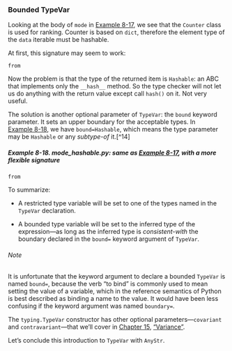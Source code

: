 ### Bounded TypeVar

Looking at the body of `mode` in [Example 8-17](#mode_float_ex), we see that the `Counter` class is used for ranking. Counter is based on `dict`, therefore the element type of the `data` iterable must be hashable.

At first, this signature may seem to work:

```
from
```

Now the problem is that the type of the returned item is `Hashable`: an ABC that implements only the `__hash__` method. So the type checker will not let us do anything with the return value except call `hash()` on it. Not very useful.

The solution is another optional parameter of `TypeVar`: the `bound` keyword parameter. It sets an upper boundary for the acceptable types. In [Example 8-18](#mode_hashable_ex), we have `bound=Hashable`, which means the type parameter may be `Hashable` or any _subtype-of_ it.[^14]

##### Example 8-18. _mode_hashable.py_: same as [Example 8-17](#mode_float_ex), with a more flexible signature

```
from
```

To summarize:

- A restricted type variable will be set to one of the types named in the `TypeVar` declaration.
    
- A bounded type variable will be set to the inferred type of the expression—as long as the inferred type is _consistent-with_ the boundary declared in the `bound=` keyword argument of `TypeVar`.
    

###### Note

It is unfortunate that the keyword argument to declare a bounded `TypeVar` is named `bound=`, because the verb “to bind” is commonly used to mean setting the value of a variable, which in the reference semantics of Python is best described as binding a name to the value. It would have been less confusing if the keyword argument was named `boundary=`.

The `typing.TypeVar` constructor has other optional parameters—`covariant` and `contravariant`—that we’ll cover in [Chapter 15](ch15.html#more_types_ch), [“Variance”](ch15.html#variance_sec).

Let’s conclude this introduction to `TypeVar` with `AnyStr`.